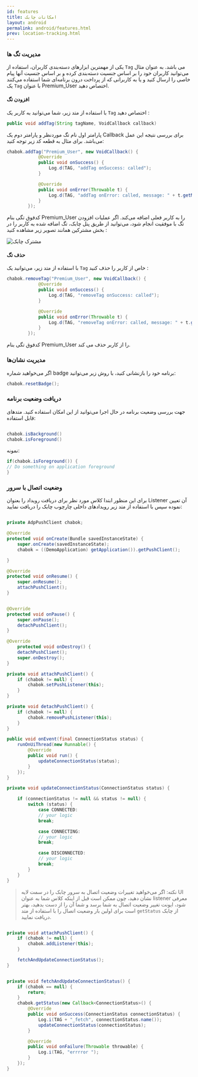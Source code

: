 ```yaml
---
id: features
title: امکانات‌ چابک 
layout: android
permalink: android/features.html
prev: location-tracking.html
---
```


### مدیریت تگ ها
یکی از مهمترین ابزارهای دسته‌بندی کاربران، استفاده از `Tag` می باشد. به عنوان مثال می‌توانید کاربران خود را بر اساس جنسیت دسته‌بندی کرده و بر اساس جنسیت آنها پیام خاصی را ارسال کنید و یا به کاربرانی که از پرداخت درون برنامه‌ای شما استفاده می‌کنند یک `Tag` با عنوان Premium_User اختصاص دهید.

#### افزودن تگ
با استفاده از متد زیر، شما می‌توانید به کاربر یک `Tag` اختصاص دهید :
```java
public void addTag(String tagName, VoidCallback callback)
```
پارامتر اول نام تگ موردنظر و پارامتر دوم یک Callback برای بررسی نتیجه این عمل می‌باشد. برای مثال به قطعه کد زیر توجه کنید:
```java
chabok.addTag("Premium_User", new VoidCallback() {
            @Override
            public void onSuccess() {
                Log.d(TAG, "addTag onSuccess: called");
            }

            @Override
            public void onError(Throwable t) {
                Log.d(TAG, "addTag onError: called, message: " + t.getMessage());
            }
        });
```
کدفوق تگی بنام Premium_User را به کاربر فعلی اضافه می‌کند.
اگر عملیات افزودن تگ با موفقیت انجام شود، می‌توانید از طریق پنل چابک، تگ اضافه شده به کاربر را در بخش مشترکین همانند تصویر زیر مشاهده کنید :

![مشترک چابک](http://uupload.ir/files/p3w3_tag.jpg)

#### حذف تگ
با استفاده از متد زیر، می‌توانید یک `Tag` خاص از کاربر را حذف کنید :

```java
chabok.removeTag("Premium_User", new VoidCallback() {
            @Override
            public void onSuccess() {
                Log.d(TAG, "removeTag onSuccess: called");
            }

            @Override
            public void onError(Throwable t) {
                Log.d(TAG, "removeTag onError: called, message: " + t.getMessage());
            }
        });
```
کدفوق تگی بنام Premium_User را از کاربر حذف می کند.

###  مدیریت نشان‌ها

اگر می‌خواهید شماره badge برنامه خود را بازنشانی کنید، با روش زیر می‌توانید: 


```java
chabok.resetBadge();
```

### دریافت وضعیت برنامه

جهت بررسی وضعیت برنامه در حال اجرا می‌توانید از این امکان استفاده کنید.
متدهای قابل استفاده:
```java

chabok.isBackground()
chabok.isForeground()
```

نمونه:

```java             
if(chabok.isForeground()) {
// Do something on application foreground
}
```                

### وضعیت اتصال با سرور


 برای این منظور ابتدا کلاس مورد نظر برای دریافت رویداد را بعنوان Listener‌ آن تعیین نموده سپس با استفاده از متد زیر رویدادهای داخلی چارچوب چابک را دریافت نمایید:

```java

private AdpPushClient chabok;

@Override
protected void onCreate(Bundle savedInstanceState) {
    super.onCreate(savedInstanceState);
    chabok = ((DemoApplication) getApplication()).getPushClient();

}

@Override
protected void onResume() {
    super.onResume();
    attachPushClient();
}


@Override
protected void onPause() {
    super.onPause();
    detachPushClient();
}

@Override
    protected void onDestroy() {
    detachPushClient();
    super.onDestroy();
}

private void attachPushClient() {
    if (chabok != null) {
        chabok.setPushListener(this);
    }
}

private void detachPushClient() {
    if (chabok != null) {
        chabok.removePushListener(this);
    }
}

public void onEvent(final ConnectionStatus status) {
    runOnUiThread(new Runnable() {
        @Override
        public void run() {
            updateConnectionStatus(status);
        }
    });
}

private void updateConnectionStatus(ConnectionStatus status) {

    if (connectionStatus != null && status != null) {
        switch (status) {
            case CONNECTED:
            // your logic
            break;

            case CONNECTING:
            // your logic
            break;

            case DISCONNECTED:
            // your logic
            break;
        }
    }
}


```

> نکته: اگر می‌خواهید تغییرات وضعیت اتصال به سرور چابک را در سمت لایه UI
> نشان دهید، چون ممکن است قبل از اینکه کلاس شما به عنوان listener معرفی
> شود، ایونت تغییر وضعیت اتصال به شما برسد و شما آن را از دست بدهید،
> بهتر است برای اولین بار وضعیت اتصال را با استفاده از متد `getStatus`
> از چابک دریافت نمایید.

```java

private void attachPushClient() {
    if (chabok != null) {
        chabok.addListener(this);
    }

    fetchAndUpdateConnectionStatus();
}


private void fetchAndUpdateConnectionStatus() {
    if (chabok == null) {
        return;
    }
    chabok.getStatus(new Callback<ConnectionStatus>() {
        @Override
        public void onSuccess(ConnectionStatus connectionStatus) {
            Log.i(TAG + "_fetch", connectionStatus.name());
            updateConnectionStatus(connectionStatus);
        }

        @Override
        public void onFailure(Throwable throwable) {
            Log.i(TAG, "errrror ");
        }
    });
}

```

